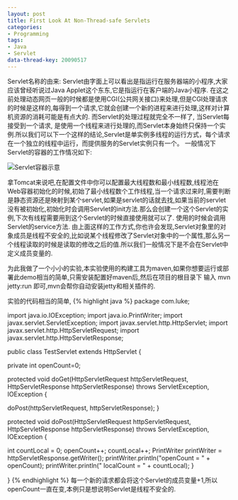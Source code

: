 ```yaml
---
layout: post
title: First Look At Non-Thread-safe Servlets
categories:
- Programming
tags:
- Java
- Servlet
data-thread-key: 20090517
---
```


Servlet名称的由来:
Servlet由字面上可以看出是指运行在服务器端的小程序,大家应该曾经听说过Java Applet这个东东,它是指运行在客户端的Java小程序.
在这之前处理动态网页一般的时候都是使用CGI(公共网关接口)来处理,但是CGI处理请求的时候是这样的,每得到一个请求,它就会创建一个新的进程来进行处理,这样对计算机资源的消耗可能是有点大的.
而Servlet的处理过程就完全不一样了, 当Servlet每接受到一个请求, 是使用一个线程来进行处理的,而Servlet本身始终只保持一个实例.所以我们可以下一个这样的结论,Servlet是单实例多线程的运行方式，每个请求在一个独立的线程中运行，而提供服务的Servlet实例只有一个。
一般情况下Servlet的容器的工作情况如下:

![Servlet容器示意](http://farm8.staticflickr.com/7120/7075762499_60640bd472_z_d.jpg)

拿Tomcat来说吧,在配置文件中你可以配置最大线程数和最小线程数,线程池在Web容器初始化的时候,初始了最小线程数个工作线程,当一个请求过来时,需要判断是静态资源还是映射到某个servlet,如果是servlet的话就去找,如果当前的servlet没有被初始化,初始化时会调用Servlet的init方法.那么会创建一个这个Servlet的实例,下次有线程需要用到这个Servlet的时候直接使用就可以了. 使用的时候会调用Servlet的service方法.
由上面这样的工作方式,你也许会发现,Servlet对象里的对象成员是线程不安全的,比如说某个线程修改了Servlet对象中的一个属性,那么另一个线程读取的时候是读取的修改之后的值.所以我们一般情况下是不会在Servlet中定义成员变量的.

为此我做了一个小小的实验,本实验使用的构建工具为maven,如果你想要运行或部署此demo相当的简单,只需安装配置好maven后,然后在项目的根目录下 输入 mvn jetty:run 即可,mvn会帮你自动安装jetty和相关插件的.

实验的代码相当的简单,
{% highlight java %}
package com.luke;

import java.io.IOException;
import java.io.PrintWriter;
import javax.servlet.ServletException;
import javax.servlet.http.HttpServlet;
import javax.servlet.http.HttpServletRequest;
import javax.servlet.http.HttpServletResponse;

public class TestServlet extends HttpServlet
{

private int openCount=0;

protected void doGet(HttpServletRequest httpServletRequest, HttpServletResponse httpServletResponse) throws ServletException, IOException
{

doPost(httpServletRequest, httpServletResponse);
}

protected void doPost(HttpServletRequest httpServletRequest, HttpServletResponse httpServletResponse) throws ServletException, IOException
{

int countLocal = 0;
openCount++;
countLocal++;
PrintWriter printWriter = httpServletResponse.getWriter();
printWriter.println("openCount = " + openCount);
printWriter.println(" localCount = " + countLocal);
}

}
{% endhighlight %}
每一个新的请求都会将这个Servlet的成员变量+1,所以openCount一直在变,本例只是想说明Servlet是线程不安全的.
